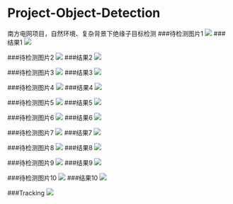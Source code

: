 # Project-Object-Detection
南方电网项目，自然环境、复杂背景下绝缘子目标检测
###待检测图片1
![](https://github.com/zhoujian89/Project-Object-Detection/blob/master/南网项目/A500kV仁厂甲线161号塔A相大号侧绝缘子自爆一片（自导线起左串第10片）.jpg)
###结果1
![](https://github.com/zhoujian89/Project-Object-Detection/blob/master/南网项目/A检测结果.jpg)

###待检测图片2
![](https://github.com/zhoujian89/Project-Object-Detection/blob/master/南网项目/I500kV仁厂甲线161号塔A相小号侧绝缘子自爆一片（自导线起右串第14片）.jpg)
###结果2
![](https://github.com/zhoujian89/Project-Object-Detection/blob/master/南网项目/I检测结果.jpg)

###待检测图片3
![](https://github.com/zhoujian89/Project-Object-Detection/blob/master/南网项目/C500kV小楚甲线223号塔B相大号侧绝缘子自爆一片(自挂点起右串第11片).jpg)
###结果3
![](https://github.com/zhoujian89/Project-Object-Detection/blob/master/南网项目/C检测结果.jpg)

###待检测图片4
![](https://github.com/zhoujian89/Project-Object-Detection/blob/master/南网项目/D500kv小楚甲线352号塔A相小号侧绝缘子自爆一片(自挂点起右串第5片).jpg)
###结果4
![](https://github.com/zhoujian89/Project-Object-Detection/blob/master/南网项目/D检测结果.jpg)

###待检测图片5
![](https://github.com/zhoujian89/Project-Object-Detection/blob/master/南网项目/E500kV小楚甲线248号塔C相小号侧绝缘子自爆一片(自导线起左串第9片).jpg)
###结果5
![](https://github.com/zhoujian89/Project-Object-Detection/blob/master/南网项目/E检测结果.jpg)

###待检测图片6
![](https://github.com/zhoujian89/Project-Object-Detection/blob/master/南网项目/F500kV红惠甲线79号塔B相小号侧绝缘子自爆一片(自挂点起第7片).jpg)
###结果6
![](https://github.com/zhoujian89/Project-Object-Detection/blob/master/南网项目/F检测结果.jpg)

###待检测图片7
![](https://github.com/zhoujian89/Project-Object-Detection/blob/master/南网项目/G500kV惠墨乙线071号塔A相V串面向小号侧绝缘子自爆一片（自挂点起右串第5片）.jpg)
###结果7
![](https://github.com/zhoujian89/Project-Object-Detection/blob/master/南网项目/G检测结果.jpg)

###待检测图片8
![](https://github.com/zhoujian89/Project-Object-Detection/blob/master/南网项目/H500kV惠墨乙线124号塔C相V串面向小号侧绝缘子自爆一片（自挂点起右串第14片）.jpg)
###结果8
![](https://github.com/zhoujian89/Project-Object-Detection/blob/master/南网项目/H检测结果.jpg)

###待检测图片9
![](https://github.com/zhoujian89/Project-Object-Detection/blob/master/南网项目/B500kV惠墨乙线087号塔A相V串面向小号侧绝缘子自爆一片(自挂点起左串第6片).jpg)
###结果9
![](https://github.com/zhoujian89/Project-Object-Detection/blob/master/南网项目/B检测结果.jpg)

###待检测图片10
![](https://github.com/zhoujian89/Project-Object-Detection/blob/master/南网项目/J500kV德博Ⅱ回线243号塔B相跳线串绝缘子自爆一片（自导线起第10片）.jpg)
###结果10
![](https://github.com/zhoujian89/Project-Object-Detection/blob/master/南网项目/J检测结果.jpg)

###Tracking
![](https://github.com/zhoujian89/Project-Object-Detection/blob/master/tracking.jpg)
